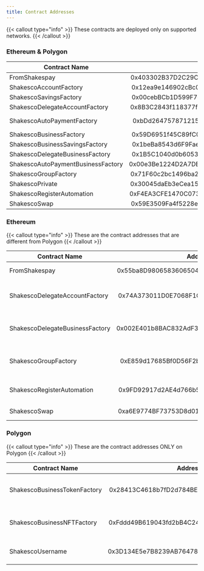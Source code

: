 ```yaml
---
title: Contract Addresses
---
```


{{< callout type="info" >}}
  These contracts are deployed only on supported networks.
{{< /callout >}}

### Ethereum & Polygon

| Contract Name        | Address           | Purpose  |
| ------------- |:-------------:| -----:|
| FromShakespay  | 0x403302B37D2C29CA37f0b0BbCf1591F2dc2E7d22 | Saving Raffle  |
| ShakescoAccountFactory    | 0x12ea9e146902cBc0cbd6A205Dd99f88b3dbD321a | Personal Smart wallet factory |
| ShakescoSavingsFactory    | 0x00cebBCb1D599F7cDd4e429840E6d36f7b10f471 | Personal Saving wallet factory |
| ShakescoDelegateAccountFactory  | 0x8B3C2843f118377f9cE5802D2d60991b516C6C36 | Personal Card wallet factory |
| ShakescoAutoPaymentFactory| 0xbDd2647578712159Cb60cf57618d7B0ff99832f8 | Personal Autopayment wallet factory |
| ShakescoBusinessFactory    | 0x59D6951f45C89fC0f75294AE0D1823fF650621E1 | Business Smart wallet factory |
| ShakescoBusinessSavingsFactory | 0x1beBa8543d6F9Fae233c0880f340A99e54c85E14 | Business Saving wallet factory |
| ShakescoDelegateBusinessFactory  | 0x1B5C1040d0b6053b56Ea2c2f22EFddF521FAF792 | Business Card wallet factory |
|ShakescoAutoPaymentBusinessFactory|0x00e3Be1224D2A7DE83319dDe40423BC75cd57682|BusinessAutopaymentwalletfactory|
| ShakescoGroupFactory | 0x71F60c2bc1496ba21c2d3955C77E7796e439B778 | Personal Group Wallet factory |
| ShakescoPrivate | 0x30045daEb3eCea157408C21c318A29d2D9Cf0410 | Private Transaction contract |
| ShakescoRegisterAutomation | 0xF4EA3CFE1470C0739600F4d57dA058d70C9e09c1 | Chainlink automation registry |
| ShakescoSwap | 0x59E3509Fa4f5228ea2a582533CC872eb9FB8B00A | Swap contract |

### Ethereum

{{< callout type="info" >}}
  These are the contract addresses that are different from Polygon
{{< /callout >}}

| Contract Name        | Address           | Purpose  |
| ------------- |:-------------:| -----:|
| FromShakespay  | 0x55ba8D9806583606504BDAc0A4ec66a1D88D1619 | Saving Raffle  |
| ShakescoDelegateAccountFactory  | 0x74A373011D0E7068F1C71aceE4e9dA23E1628a0c | Personal Card wallet factory |
| ShakescoDelegateBusinessFactory  | 0x002E401b8BAC832AdF3686D5394D22B937C80d9E | Business Card wallet factory |
| ShakescoGroupFactory | 0xE859d17685Bf0D56F2b112ff7d0FCe2276E85545 | Personal Group Wallet factory |
| ShakescoRegisterAutomation | 0x9FD92917d2AE4d766b54cc103E0A4f38688F27A7 | Chainlink automation registry |
| ShakescoSwap | 0xa6E9774BF73753D8d019895Ec94E33F19A02d28b | Swap contract |

### Polygon

{{< callout type="info" >}}
  These are the contract addresses ONLY on Polygon
{{< /callout >}}

| Contract Name        | Address           | Purpose  |
| ------------- |:-------------:| -----:|
| ShakescoBusinessTokenFactory|0x28413C4618b7fD2d784BEBca21F6995085cacF53|Business launch token factory |
| ShakescoBusinessNFTFactory  |0xFddd49B619043fd2bB4C249f17DD28312A574713|Business launch NFT factory |
| ShakescoUsername |0x3D134E5e7B8239AB76478B359092a988e69eE55e|Shakesco Naming Service |
